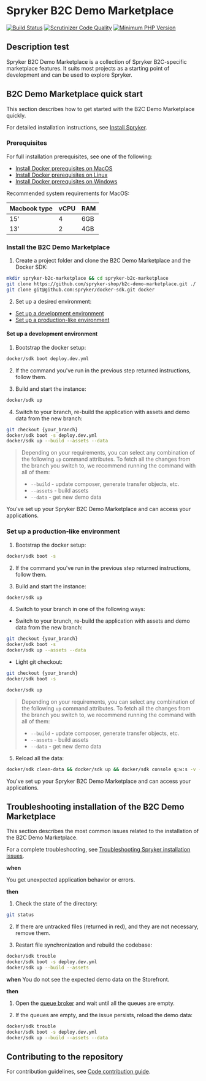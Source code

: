 # Spryker B2C Demo Marketplace
[![Build Status](https://github.com/spryker-shop/b2c-demo-marketplace/workflows/CI/badge.svg)](https://github.com/spryker-shop/b2c-demo-marketplace/actions?query=workflow%3ACI)
[![Scrutinizer Code Quality](https://scrutinizer-ci.com/g/spryker-shop/b2c-demo-marketplace/badges/quality-score.png?b=master)](https://scrutinizer-ci.com/g/spryker-shop/b2c-demo-marketplace/?branch=master)
[![Minimum PHP Version](https://img.shields.io/badge/php-%3E%3D%208.2-8892BF.svg)](https://php.net/)

## Description test

Spryker B2C Demo Marketplace is a collection of Spryker B2C-specific marketplace features. It suits most projects as a starting point of development and can be used to explore Spryker.

## B2C Demo Marketplace quick start

This section describes how to get started with the B2C Demo Marketplace quickly.

For detailed installation instructions, see [Install Spryker](https://docs.spryker.com/docs/dg/dev/set-up-spryker-locally/install-spryker/install-spryker.html).

### Prerequisites

For full installation prerequisites, see one of the following:
* [Install Docker prerequisites on MacOS](https://docs.spryker.com/docs/dg/dev/set-up-spryker-locally/install-spryker/install-docker-prerequisites/install-docker-prerequisites-on-macos.html)
* [Install Docker prerequisites on Linux](https://docs.spryker.com/docs/dg/dev/set-up-spryker-locally/install-spryker/install-docker-prerequisites/install-docker-prerequisites-on-linux.html)
* [Install Docker prerequisites on Windows](https://docs.spryker.com/docs/dg/dev/set-up-spryker-locally/install-spryker/install-docker-prerequisites/install-docker-prerequisites-on-windows-with-wsl2.html)

Recommended system requirements for MacOS:

|Macbook type	|vCPU	|RAM|
|---|---|---|
|15'|	4	|6GB|
|13'|	2	|4GB|

### Install the B2C Demo Marketplace

1. Create a project folder and clone the B2C Demo Marketplace and the Docker SDK:
```bash
mkdir spryker-b2c-marketplace && cd spryker-b2c-marketplace
git clone https://github.com/spryker-shop/b2c-demo-marketplace.git ./
git clone git@github.com:spryker/docker-sdk.git docker
```

2. Set up a desired environment:
  * [Set up a development environment](#set-up-a-development-environment)
  * [Set up a production-like environment](#set-up-a-production-like-environment)

#### Set up a development environment

1. Bootstrap the docker setup:

```bash
docker/sdk boot deploy.dev.yml
```

2. If the command you've run in the previous step returned instructions, follow them.

3. Build and start the instance:
```bash
docker/sdk up
```

4. Switch to your branch, re-build the application with assets and demo data from the new branch:

```bash
git checkout {your_branch}
docker/sdk boot -s deploy.dev.yml
docker/sdk up --build --assets --data
```

> Depending on your requirements, you can select any combination of the following `up` command attributes. To fetch all the changes from the branch you switch to, we recommend running the command with all of them:
> - `--build` - update composer, generate transfer objects, etc.
> - `--assets` - build assets
> - `--data` - get new demo data

You've set up your Spryker B2C Demo Marketplace and can access your applications.


### Set up a production-like environment

1. Bootstrap the docker setup:

```bash
docker/sdk boot -s
```

2. If the command you've run in the previous step returned instructions, follow them.

3. Build and start the instance:
```bash
docker/sdk up
```

4. Switch to your branch in one of the following ways:

  * Switch to your brunch, re-build the application with assets and demo data from the new branch:

  ```bash
  git checkout {your_branch}
  docker/sdk boot -s
  docker/sdk up --assets --data
  ```

  * Light git checkout:

  ```bash
  git checkout {your_branch}
  docker/sdk boot -s

  docker/sdk up
  ```

  > Depending on your requirements, you can select any combination of the following `up` command attributes. To fetch all the changes from the branch you switch to, we recommend running the command with all of them:
  > - `--build` - update composer, generate transfer objects, etc.
  > - `--assets` - build assets
  > - `--data` - get new demo data

5. Reload all the data:

```bash
docker/sdk clean-data && docker/sdk up && docker/sdk console q:w:s -v -s
```


You've set up your Spryker B2C Demo Marketplace and can access your applications.

## Troubleshooting installation of the B2C Demo Marketplace

This section describes the most common issues related to the installation of the B2C Demo Marketplace.

For a complete troubleshooting, see [Troubleshooting Spryker installation issues](https://docs.spryker.com/docs/dg/dev/set-up-spryker-locally/troubleshooting-installation/an-error-during-front-end-setup.html).

**when**

You get unexpected application behavior or errors.

**then**

1. Check the state of the directory:
```bash
git status
```

2. If there are untracked files (returned in red), and they are not necessary, remove them.

3. Restart file synchronization and rebuild the codebase:
```bash
docker/sdk trouble
docker/sdk boot -s deploy.dev.yml
docker/sdk up --build --assets
```

**when**
You do not see the expected demo data on the Storefront.

**then**

1. Open the [queue broker](http://queue.spryker.local) and wait until all the queues are empty.

2. If the queues are empty, and the issue persists, reload the demo data:
```bash
docker/sdk trouble
docker/sdk boot -s deploy.dev.yml
docker/sdk up --build --assets --data
```

## Contributing to the repository

For contribution guidelines, see [Code contribution guide](https://docs.spryker.com/docs/dg/dev/code-contribution-guide.html).
